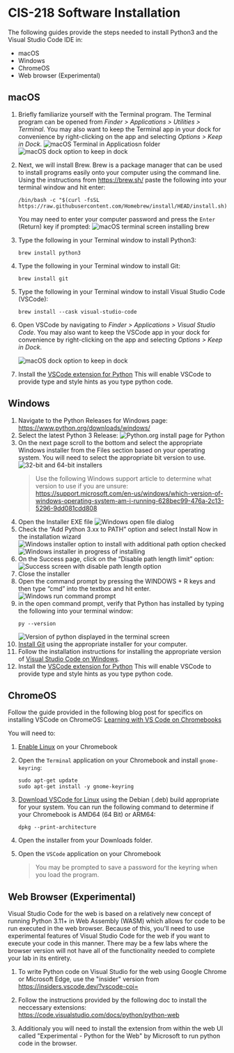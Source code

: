 # CIS-218 Software Installation
The following guides provide the steps needed to install Python3 and the Visual Studio Code IDE in:
* macOS
* Windows
* ChromeOS
* Web browser (Experimental)

## macOS

1. Briefly familiarize yourself with the Terminal program.
   The Terminal program can be opened from _Finder > Applications > Utilities > Terminal_.
   You may also want to keep the Terminal app in your dock for convenience by right-clicking
   on the app and selecting _Options > Keep in Dock_.
   ![macOS Terminal in Applicatiosn folder](images/macos-terminal.png)
   ![macOS dock option to keep in dock](images/macos-keep-in-dock.png)

2. Next, we will install Brew. Brew is a package manager that can be used to install programs 
   easily onto your computer using the command line. 
   Using the instructions from https://brew.sh/ paste the following into your terminal window and hit enter:

   ```shell
   /bin/bash -c "$(curl -fsSL https://raw.githubusercontent.com/Homebrew/install/HEAD/install.sh)"
   ```

   You may need to enter your computer password and press the `Enter` (Return) key if prompted:
   ![macOS terminal screen installing brew](images/macos-brew-install.png)

3. Type the following in your Terminal window to install Python3:
   ```shell
   brew install python3
   ```

4. Type the following in your Terminal window to install Git:
   ```shell
   brew install git
   ```

5. Type the following in your Terminal window to install Visual Studio Code (VSCode):
   ```shell
   brew install --cask visual-studio-code
   ```

6. Open VSCode by navigating to _Finder > Applications > Visual Studio Code_.
   You may also want to keep the VSCode app in your dock for convenience by right-clicking
   on the app and selecting _Options > Keep in Dock_.

   ![macOS dock option to keep in dock](images/macos-keep-in-dock.png)
7. Install the [VSCode extension for Python](https://marketplace.visualstudio.com/items?itemName=ms-python.python)
   This will enable VSCode to provide type and style hints as you type python code.

## Windows
1.	Navigate to the Python Releases for Windows page: https://www.python.org/downloads/windows/ 
2.	Select the latest Python 3 Release:
![Python.org install page for Python](images/python-org-windows-install.png)
3.	On the next page scroll to the bottom and select the appropriate Windows installer from the Files section based on your operating system. You will need to select the appropriate bit version to use.
![32-bit and 64-bit installers](images/python-org-windows-versions.png)
      > Use the following Windows support article to determine what version to use if you are unsure: https://support.microsoft.com/en-us/windows/which-version-of-windows-operating-system-am-i-running-628bec99-476a-2c13-5296-9dd081cdd808 
4.	Open the Installer EXE file
![Windows open file dialog](images/windows-installer-open-warning.png)
5.	Check the “Add Python 3.xx to PATH” option and select Install Now in the installation wizard
![Windows installer option to install with additional path option checked](images/windows-installer-install-now.png)
![Windows installer in progress of installing](images/windows-installer-installing.png)
6.	On the Success page, click on the “Disable path length limit” option: 
![Success screen with disable path length option](images/windows-installer-disable-path-length.png)
7.	Close the installer
8.	Open the command prompt by pressing the WINDOWS + R keys and then type “cmd” into the textbox and hit enter.
![Windows run command prompt](images/windows-run-command.png)
9. in the open command prompt, verify that Python has installed by typing the following into your terminal window:
   ```shell
   py --version
   ```
   ![Version of python displayed in the terminal screen](images/windows-display-python-version.png)
10. [Install Git](https://git-scm.com/download/win) using the appropriate installer for your computer.
11. Follow the installation instructions for installing the appropriate version of [Visual Studio Code on Windows](https://code.visualstudio.com/docs/setup/windows).
12. Install the [VSCode extension for Python](https://marketplace.visualstudio.com/items?itemName=ms-python.python)
    This will enable VSCode to provide type and style hints as you type python code.

## ChromeOS
Follow the guide provided in the following blog post for specifics on installing VSCode on ChromeOS:
[Learning with VS Code on Chromebooks](https://code.visualstudio.com/blogs/2020/12/03/chromebook-get-started)

You will need to:
1. [Enable Linux](https://code.visualstudio.com/blogs/2020/12/03/chromebook-get-started#_enable-linux-on-your-chromebook) on your Chromebook
2. Open the `Terminal` application on your Chromebook and install `gnome-keyring`:
   ```
   sudo apt-get update
   sudo apt-get install -y gnome-keyring
   ```
3. [Download VSCode for Linux](https://code.visualstudio.com/download) using the Debian (.deb) build appropriate for your system. You can run the following command to determine if your Chromebook is AMD64 (64 Bit) or ARM64:
   ```
   dpkg --print-architecture
   ```
4. Open the installer from your Downloads folder.
5. Open the `VSCode` application on your Chromebook

   > You may be prompted to save a password for the keyring when you load the program.

## Web Browser (Experimental)
Visual Studio Code for the web is based on a relatively new concept of running Python 3.11+ in Web Assembly (WASM) which allows for code to be run executed in the web browser. Because of this, you'll need to use experimental features of Visual Studio Code for the web if you want to execute your code in this manner. There may be a few labs where the browser version will not have all of the functionality needed to complete your lab in its entirety.

1. To write Python code on Visual Studio for the web using Google Chrome or Microsoft Edge, use the "insider" version from https://insiders.vscode.dev/?vscode-coi=

2. Follow the instructions provided by the following doc to install the neccessary extensions: https://code.visualstudio.com/docs/python/python-web

3. Additionaly you will need to install the extension from within the web UI called "Experimental - Python for the Web" by Microsoft to run python code in the browser.